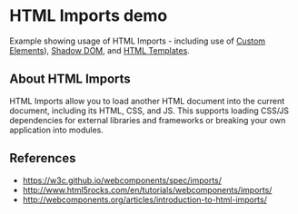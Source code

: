 # HTML Imports demo

Example showing usage of HTML Imports - including use of
[Custom Elements](../custom-elements/)),
[Shadow DOM](../shadow-dom/), and
[HTML Templates](../templates/).

## About HTML Imports

HTML Imports allow you to load another HTML document into the current document,
including its HTML, CSS, and JS. This supports loading CSS/JS dependencies for
external libraries and frameworks or breaking your own application into modules.

## References

* <https://w3c.github.io/webcomponents/spec/imports/>
* <http://www.html5rocks.com/en/tutorials/webcomponents/imports/>
* <http://webcomponents.org/articles/introduction-to-html-imports/>
